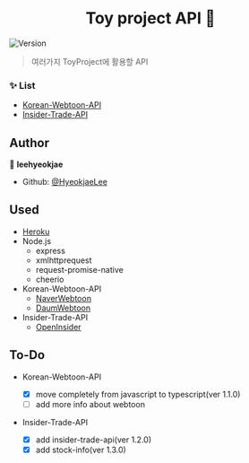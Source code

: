<h1 align="center">Toy project API 👋</h1>
<p>
  <img alt="Version" src="https://img.shields.io/badge/version-1.3.3-blue.svg?cacheSeconds=2592000" />
</p>

> 여러가지 ToyProject에 활용할 API <br>

### ✨ List

- [Korean-Webtoon-API](https://toy-projects-api.herokuapp.com/webtoon/all)
- [Insider-Trade-API](https://toy-projects-api.herokuapp.com/insidertrade/list)

## Author

👤 **leehyeokjae**

- Github: [@HyeokjaeLee](https://github.com/HyeokjaeLee)

## Used

- [Heroku](https://www.heroku.com)
- Node.js
  - express
  - xmlhttprequest
  - request-promise-native
  - cheerio
- Korean-Webtoon-API
  - [NaverWebtoon](https://comic.naver.com)
  - [DaumWebtoon](http://webtoon.daum.net)
- Insider-Trade-API
  - [OpenInsider](http://openinsider.com)

## To-Do

- Korean-Webtoon-API

  - [x] move completely from javascript to typescript(ver 1.1.0)<br>
  - [ ] add more info about webtoon<br>

- Insider-Trade-API
  - [x] add insider-trade-api(ver 1.2.0)<br>
  - [x] add stock-info(ver 1.3.0)<br>
